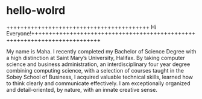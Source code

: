 # hello-wolrd
+++++++++++++++++++++++++++++++++++++++++ Hi Everyone!++++++++++++++++++++++++++++++++++++++++++++++++++++++++++++++++++++++++++
 
 My name is Maha. I recently completed my Bachelor of Science Degree with a high distinction at Saint Mary’s University, Halifax.  By taking computer science and business administration, an interdisciplinary four year degree combining computing science, with a selection of courses taught in the Sobey School of Business, I acquired valuable technical skills, learned how to think clearly and communicate effectively. I am exceptionally organized and detail-oriented, by nature, with an innate creative sense. 
